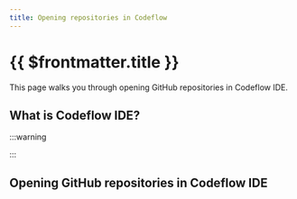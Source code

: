 ```yaml
---
title: Opening repositories in Codeflow
---
```


# {{ $frontmatter.title }}

This page walks you through opening GitHub repositories in Codeflow IDE.

## What is Codeflow IDE?

<!--@include: ./parts/codeflow.md-->


:::warning

<!--@include: ./parts/persistance.md-->

:::

## Opening GitHub repositories in Codeflow IDE
<!-- steps with screenshots -->